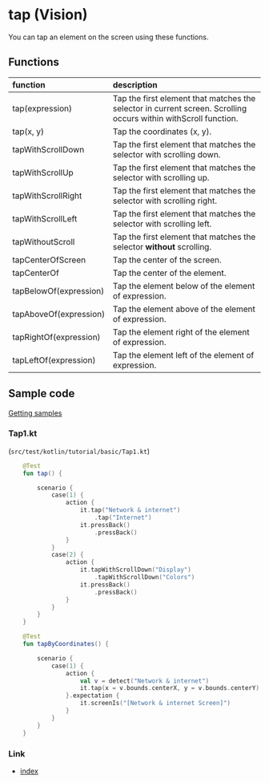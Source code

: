 # tap (Vision)

You can tap an element on the screen using these functions.

## Functions

| function               | description                                                                                                     |
|:-----------------------|:----------------------------------------------------------------------------------------------------------------|
| tap(expression)        | Tap the first element that matches the selector in current screen. Scrolling occurs within withScroll function. |
| tap(x, y)              | Tap the coordinates (x, y).                                                                                     |
| tapWithScrollDown      | Tap the first element that matches the selector with scrolling down.                                            |
| tapWithScrollUp        | Tap the first element that matches the selector with scrolling up.                                              |
| tapWithScrollRight     | Tap the first element that matches the selector with scrolling right.                                           |
| tapWithScrollLeft      | Tap the first element that matches the selector with scrolling left.                                            |
| tapWithoutScroll       | Tap the first element that matches the selector **without** scrolling.                                          |
| tapCenterOfScreen      | Tap the center of the screen.                                                                                   |
| tapCenterOf            | Tap the center of the element.                                                                                  |
| tapBelowOf(expression) | Tap the element below of the element of expression.                                                             |
| tapAboveOf(expression) | Tap the element above of the element of expression.                                                             |
| tapRightOf(expression) | Tap the element right of the element of expression.                                                             |
| tapLeftOf(expression)  | Tap the element left of the element of expression.                                                              |

## Sample code

[Getting samples](../../../getting_samples.md)

### Tap1.kt

(`src/test/kotlin/tutorial/basic/Tap1.kt`)

```kotlin
    @Test
    fun tap() {

        scenario {
            case(1) {
                action {
                    it.tap("Network & internet")
                        .tap("Internet")
                    it.pressBack()
                        .pressBack()
                }
            }
            case(2) {
                action {
                    it.tapWithScrollDown("Display")
                        .tapWithScrollDown("Colors")
                    it.pressBack()
                        .pressBack()
                }
            }
        }
    }

    @Test
    fun tapByCoordinates() {

        scenario {
            case(1) {
                action {
                    val v = detect("Network & internet")
                    it.tap(x = v.bounds.centerX, y = v.bounds.centerY)
                }.expectation {
                    it.screenIs("[Network & internet Screen]")
                }
            }
        }
    }
```

### Link

- [index](../../../../index.md)
